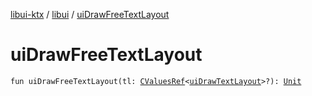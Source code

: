 [libui-ktx](../index.md) / [libui](index.md) / [uiDrawFreeTextLayout](./ui-draw-free-text-layout.md)

# uiDrawFreeTextLayout

`fun uiDrawFreeTextLayout(tl: `[`CValuesRef`](../kotlinx.cinterop/-c-values-ref/index.md)`<`[`uiDrawTextLayout`](ui-draw-text-layout.md)`>?): `[`Unit`](https://kotlinlang.org/api/latest/jvm/stdlib/kotlin/-unit/index.html)